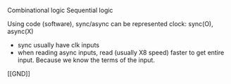 Combinational logic
Sequential logic

Using code (software), sync/async can be represented
clock: sync(O), async(X)
* sync usually have clk inputs
* when reading async inputs, read (usually X8 speed) faster to get entire input. Because we know the terms of the input.

[[GND]]